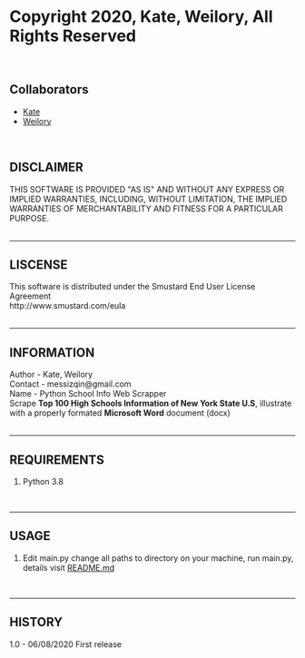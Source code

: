 # Copyright 2020, Kate, Weilory, All Rights Reserved
<br />

<h2>Collaborators</h2>

* <a href='https://github.com/Slesrchik'>Kate</a>
* <a href='https://github.com/Weilory'>Weilory</a>
<br />

<h2>DISCLAIMER</h2>
THIS SOFTWARE IS PROVIDED "AS IS" AND WITHOUT ANY EXPRESS OR IMPLIED WARRANTIES, INCLUDING, WITHOUT LIMITATION, THE IMPLIED WARRANTIES OF MERCHANTABILITY AND FITNESS FOR A PARTICULAR PURPOSE.
<br /><br />
<hr />
<h2>LISCENSE</h2>
This software is distributed under the Smustard End User License Agreement<br />
http://www.smustard.com/eula
<br /><br />
<hr />
<h2>INFORMATION</h2>
Author - Kate, Weilory<br />
Contact - messizqin@gmail.com<br />
Name - Python School Info Web Scrapper<br />
Scrape <b>Top 100 High Schools Information of New York State U.S</b>, illustrate with a properly formated <b>Microsoft Word</b> document (docx) 
<br /><br />
<hr />
<h2>REQUIREMENTS</h2>
<ol>
  <li>Python 3.8</li>
</ol>
<br />
<hr />
<h2>USAGE</h2>
<ol>
  <li>Edit main.py change all paths to directory on your machine, run main.py, details visit <a href='https://github.com/Weilory/python-school-info-web-srapper/'>README.md</a></li>
</ol>
<br />
<hr />
<h2>HISTORY</h2>
1.0 - 06/08/2020
First release<br /><br />

